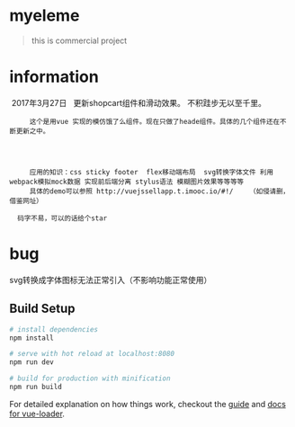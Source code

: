 # myeleme

> this is commercial project

# information
  2017年3月27日   更新shopcart组件和滑动效果。 不积跬步无以至千里。
  
         这个是用vue 实现的模仿饿了么组件。现在只做了heade组件。具体的几个组件还在不断更新之中。
     
     
     
     
         应用的知识：css sticky footer  flex移动端布局  svg转换字体文件 利用webpack模拟mock数据 实现前后端分离 stylus语法 模糊图片效果等等等等
         具体的demo可以参照 http://vuejssellapp.t.imooc.io/#!/    （如侵请删，借鉴网址）
          
      码字不易，可以的话给个star

# bug

svg转换成字体图标无法正常引入（不影响功能正常使用）

## Build Setup

``` bash
# install dependencies
npm install

# serve with hot reload at localhost:8080
npm run dev

# build for production with minification
npm run build
```

For detailed explanation on how things work, checkout the [guide](http://vuejs-templates.github.io/webpack/) and [docs for vue-loader](http://vuejs.github.io/vue-loader).
